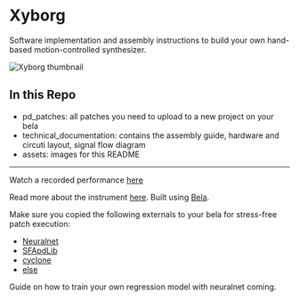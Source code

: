 # Xyborg
Software implementation and assembly instructions to build your own hand-based motion-controlled synthesizer.

![Xyborg thumbnail](/assets/xyborg_collage.png)

## In this Repo

- pd_patches: all patches you need to upload to a new project on your bela 
- technical_documentation: contains the assembly guide, hardware and circuti layout, signal flow diagram 
- assets: images for this README

-----------------------

Watch a recorded performance [here](https://www.youtube.com/watch?v=ySrjSWU_Mf8&t=856s)

Read more about the instrument [here](https://mct-master.github.io/interactive-music/2023/12/04/kristeic-xyborg.html). Built using [Bela](https://bela.io/).

Make sure you copied the following externals to your bela for stress-free patch execution:

- [Neuralnet](https://github.com/alexdrymonitis/neuralnet)
- [SFApdLib](https://github.com/stefanofasciani/SFApdLib)
- [cyclone](https://github.com/porres/pd-cyclone)
- [else](https://github.com/porres/pd-else)

Guide on how to train your own regression model with neuralnet coming.

